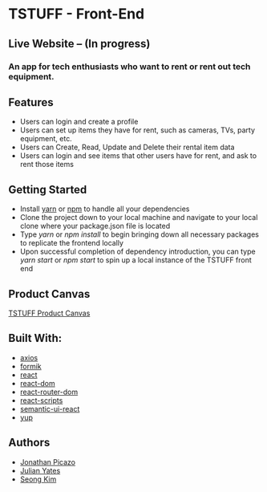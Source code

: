 #  TSTUFF - Front-End

## Live Website  – (In progress)  
### An app for tech enthusiasts who want to rent or rent out tech equipment.

## Features
- Users can login and create a profile
- Users can set up items they have for rent, such as cameras, TVs, party
  equipment, etc.
- Users can Create, Read, Update and Delete their rental item data
- Users can login and see items that other users have for rent, and ask to rent
  those items  

## Getting Started
- Install [yarn](https://yarnpkg.com/en/) or [npm](https://www.npmjs.com/) to handle all your dependencies
- Clone the project down to your local machine and navigate to your local clone where your package.json file is located
- Type *yarn* or *npm install* to begin bringing down all necessary packages to replicate the frontend locally
- Upon successful completion of dependency introduction, you can type *yarn start* or *npm start* to spin up a local instance of the TSTUFF front end

## Product Canvas
[TSTUFF Product Canvas](https://docs.google.com/document/d/1rQV-umqBiBXv-vL6ze1_EqSxrbDX0bPFn-SYqJbcoko/edit#)


## Built With:
* [axios](https://www.npmjs.com/package/axios)
* [formik](https://www.npmjs.com/package/formik)
* [react](https://www.npmjs.com/package/react)
* [react-dom](https://www.npmjs.com/package/react-dom)
* [react-router-dom](https://www.npmjs.com/package/react-router-dom)
* [react-scripts](https://www.npmjs.com/package/react-scripts)
* [semantic-ui-react](https://www.npmjs.com/package/semantic-ui-react)
* [yup](https://www.npmjs.com/package/yup)

## Authors 
- [Jonathan Picazo](https://github.com/macjabeth)
- [Julian Yates](https://github.com/julian2323)
- [Seong Kim](https://github.com/seongck)


